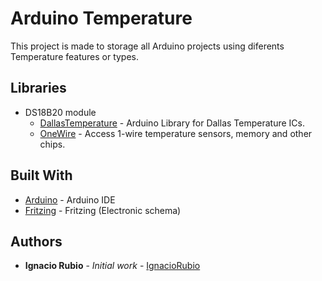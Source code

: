 # Arduino Temperature

This project is made to storage all Arduino projects using diferents Temperature features or types.

## Libraries

- DS18B20 module
  * [DallasTemperature](http://www.arduinolibraries.info/libraries/dallas-temperature) - Arduino Library for Dallas Temperature ICs.
  * [OneWire](http://www.arduinolibraries.info/libraries/one-wire) - Access 1-wire temperature sensors, memory and other chips.


## Built With

* [Arduino](https://www.arduino.cc/en/Main/Software/) - Arduino IDE
* [Fritzing](http://fritzing.org/download/) - Fritzing (Electronic schema)


## Authors

* **Ignacio Rubio** - *Initial work* - [IgnacioRubio](https://github.com/IgnacioRubio)
